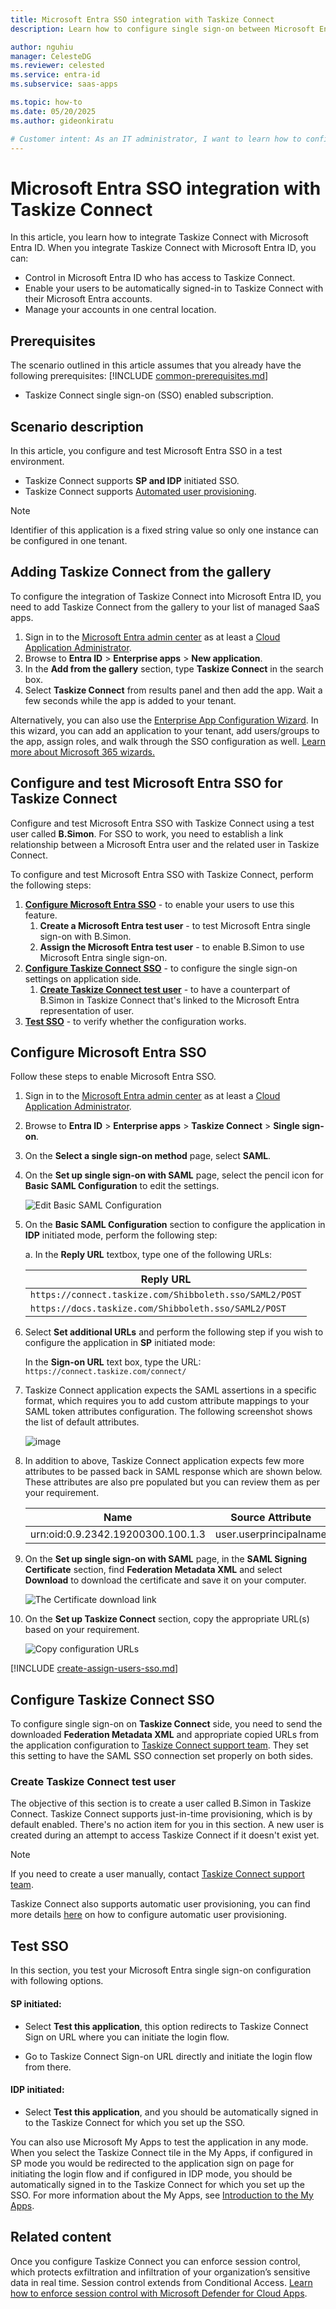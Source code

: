 ```yaml
---
title: Microsoft Entra SSO integration with Taskize Connect
description: Learn how to configure single sign-on between Microsoft Entra ID and Taskize Connect.

author: nguhiu
manager: CelesteDG
ms.reviewer: celested
ms.service: entra-id
ms.subservice: saas-apps

ms.topic: how-to
ms.date: 05/20/2025
ms.author: gideonkiratu

# Customer intent: As an IT administrator, I want to learn how to configure single sign-on between Microsoft Entra ID and Taskize Connect so that I can control who has access to Taskize Connect, enable automatic sign-in with Microsoft Entra accounts, and manage my accounts in one central location.
---
```


# Microsoft Entra SSO integration with Taskize Connect

In this article,  you learn how to integrate Taskize Connect with Microsoft Entra ID. When you integrate Taskize Connect with Microsoft Entra ID, you can:

* Control in Microsoft Entra ID who has access to Taskize Connect.
* Enable your users to be automatically signed-in to Taskize Connect with their Microsoft Entra accounts.
* Manage your accounts in one central location.

## Prerequisites
The scenario outlined in this article assumes that you already have the following prerequisites:
[!INCLUDE [common-prerequisites.md](~/identity/saas-apps/includes/common-prerequisites.md)]
* Taskize Connect single sign-on (SSO) enabled subscription.

## Scenario description

In this article,  you configure and test Microsoft Entra SSO in a test environment.

* Taskize Connect supports **SP and IDP** initiated SSO.
* Taskize Connect supports [Automated user provisioning](taskize-connect-provisioning-tutorial.md).

> [!NOTE]
> Identifier of this application is a fixed string value so only one instance can be configured in one tenant.

## Adding Taskize Connect from the gallery

To configure the integration of Taskize Connect into Microsoft Entra ID, you need to add Taskize Connect from the gallery to your list of managed SaaS apps.

1. Sign in to the [Microsoft Entra admin center](https://entra.microsoft.com) as at least a [Cloud Application Administrator](~/identity/role-based-access-control/permissions-reference.md#cloud-application-administrator).
1. Browse to **Entra ID** > **Enterprise apps** > **New application**.
1. In the **Add from the gallery** section, type **Taskize Connect** in the search box.
1. Select **Taskize Connect** from results panel and then add the app. Wait a few seconds while the app is added to your tenant.

 Alternatively, you can also use the [Enterprise App Configuration Wizard](https://portal.office.com/AdminPortal/home?Q=Docs#/azureadappintegration). In this wizard, you can add an application to your tenant, add users/groups to the app, assign roles, and walk through the SSO configuration as well. [Learn more about Microsoft 365 wizards.](/microsoft-365/admin/misc/azure-ad-setup-guides)

<a name='configure-and-test-azure-ad-sso-for-taskize-connect'></a>

## Configure and test Microsoft Entra SSO for Taskize Connect

Configure and test Microsoft Entra SSO with Taskize Connect using a test user called **B.Simon**. For SSO to work, you need to establish a link relationship between a Microsoft Entra user and the related user in Taskize Connect.

To configure and test Microsoft Entra SSO with Taskize Connect, perform the following steps:

1. **[Configure Microsoft Entra SSO](#configure-azure-ad-sso)** - to enable your users to use this feature.
    1. **Create a Microsoft Entra test user** - to test Microsoft Entra single sign-on with B.Simon.
    1. **Assign the Microsoft Entra test user** - to enable B.Simon to use Microsoft Entra single sign-on.
1. **[Configure Taskize Connect SSO](#configure-taskize-connect-sso)** - to configure the single sign-on settings on application side.
    1. **[Create Taskize Connect test user](#create-taskize-connect-test-user)** - to have a counterpart of B.Simon in Taskize Connect that's linked to the Microsoft Entra representation of user.
1. **[Test SSO](#test-sso)** - to verify whether the configuration works.

<a name='configure-azure-ad-sso'></a>

## Configure Microsoft Entra SSO

Follow these steps to enable Microsoft Entra SSO.

1. Sign in to the [Microsoft Entra admin center](https://entra.microsoft.com) as at least a [Cloud Application Administrator](~/identity/role-based-access-control/permissions-reference.md#cloud-application-administrator).
1. Browse to **Entra ID** > **Enterprise apps** > **Taskize Connect** > **Single sign-on**.
1. On the **Select a single sign-on method** page, select **SAML**.
1. On the **Set up single sign-on with SAML** page, select the pencil icon for **Basic SAML Configuration** to edit the settings.

   ![Edit Basic SAML Configuration](common/edit-urls.png)

1. On the **Basic SAML Configuration** section to configure the application in **IDP** initiated mode, perform the following step:

    a. In the **Reply URL** textbox, type one of the following URLs:

    | **Reply URL** |
    | ----- |
    |`https://connect.taskize.com/Shibboleth.sso/SAML2/POST`|
    |`https://docs.taskize.com/Shibboleth.sso/SAML2/POST`|

1. Select **Set additional URLs** and perform the following step if you wish to configure the application in **SP** initiated mode:

    In the **Sign-on URL** text box, type the URL:
    `https://connect.taskize.com/connect/`

1. Taskize Connect application expects the SAML assertions in a specific format, which requires you to add custom attribute mappings to your SAML token attributes configuration. The following screenshot shows the list of default attributes.

	![image](common/edit-attribute.png)

1. In addition to above, Taskize Connect application expects few more attributes to be passed back in SAML response which are shown below. These attributes are also pre populated but you can review them as per your requirement.

	| Name | Source Attribute|
	| ------------------- | -------------------- |    
	| urn:oid:0.9.2342.19200300.100.1.3 | user.userprincipalname |

1. On the **Set up single sign-on with SAML** page, in the **SAML Signing Certificate** section,  find **Federation Metadata XML** and select **Download** to download the certificate and save it on your computer.

	![The Certificate download link](common/metadataxml.png)

1. On the **Set up Taskize Connect** section, copy the appropriate URL(s) based on your requirement.

	![Copy configuration URLs](common/copy-configuration-urls.png)

<a name='create-an-azure-ad-test-user'></a>

[!INCLUDE [create-assign-users-sso.md](~/identity/saas-apps/includes/create-assign-users-sso.md)]

## Configure Taskize Connect SSO

To configure single sign-on on **Taskize Connect** side, you need to send the downloaded **Federation Metadata XML** and appropriate copied URLs from the application configuration to [Taskize Connect support team](mailto:support@taskize.com). They set this setting to have the SAML SSO connection set properly on both sides.

### Create Taskize Connect test user

The objective of this section is to create a user called B.Simon in Taskize Connect. Taskize Connect supports just-in-time provisioning, which is by default enabled. There's no action item for you in this section. A new user is created during an attempt to access Taskize Connect if it doesn't exist yet.

>[!Note]
>If you need to create a user manually, contact [Taskize Connect support team](mailto:support@taskize.com).

Taskize Connect also supports automatic user provisioning, you can find more details [here](./taskize-connect-provisioning-tutorial.md) on how to configure automatic user provisioning.

## Test SSO 

In this section, you test your Microsoft Entra single sign-on configuration with following options. 

#### SP initiated:

* Select **Test this application**, this option redirects to Taskize Connect Sign on URL where you can initiate the login flow.  

* Go to Taskize Connect Sign-on URL directly and initiate the login flow from there.

#### IDP initiated:

* Select **Test this application**, and you should be automatically signed in to the Taskize Connect for which you set up the SSO. 

You can also use Microsoft My Apps to test the application in any mode. When you select the Taskize Connect tile in the My Apps, if configured in SP mode you would be redirected to the application sign on page for initiating the login flow and if configured in IDP mode, you should be automatically signed in to the Taskize Connect for which you set up the SSO. For more information about the My Apps, see [Introduction to the My Apps](https://support.microsoft.com/account-billing/sign-in-and-start-apps-from-the-my-apps-portal-2f3b1bae-0e5a-4a86-a33e-876fbd2a4510).

## Related content

Once you configure Taskize Connect you can enforce session control, which protects exfiltration and infiltration of your organization’s sensitive data in real time. Session control extends from Conditional Access. [Learn how to enforce session control with Microsoft Defender for Cloud Apps](/cloud-app-security/proxy-deployment-aad).
